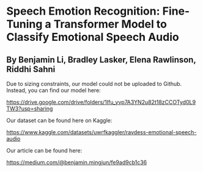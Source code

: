 # Speech Emotion Recognition: Fine-Tuning a Transformer Model to Classify Emotional Speech Audio 
## By Benjamin Li, Bradley Lasker, Elena Rawlinson, Riddhi Sahni

Due to sizing constraints, our model could not be uploaded to Github. Instead, you can find our model here:

https://drive.google.com/drive/folders/1Ifu_yvp7A3YN2u82t18zCCOTyd0L9TW3?usp=sharing

Our dataset can be found here on Kaggle:

https://www.kaggle.com/datasets/uwrfkaggler/ravdess-emotional-speech-audio

Our article can be found here:

https://medium.com/@benjamin.mingjun/fe9ad9cb1c36
